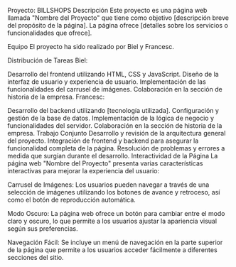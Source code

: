 Proyecto: BILLSHOPS
Descripción
Este proyecto es una página web llamada "Nombre del Proyecto" que tiene como objetivo [descripción breve del propósito de la página]. La página ofrece [detalles sobre los servicios o funcionalidades que ofrece].

Equipo
El proyecto ha sido realizado por Biel y Francesc.

Distribución de Tareas
Biel:

Desarrollo del frontend utilizando HTML, CSS y JavaScript.
Diseño de la interfaz de usuario y experiencia de usuario.
Implementación de las funcionalidades del carrusel de imágenes.
Colaboración en la sección de historia de la empresa.
Francesc:

Desarrollo del backend utilizando [tecnología utilizada].
Configuración y gestión de la base de datos.
Implementación de la lógica de negocio y funcionalidades del servidor.
Colaboración en la sección de historia de la empresa.
Trabajo Conjunto
Desarrollo y revisión de la arquitectura general del proyecto.
Integración de frontend y backend para asegurar la funcionalidad completa de la página.
Resolución de problemas y errores a medida que surgían durante el desarrollo.
Interactividad de la Página
La página web "Nombre del Proyecto" presenta varias características interactivas para mejorar la experiencia del usuario:

Carrusel de Imágenes: Los usuarios pueden navegar a través de una selección de imágenes utilizando los botones de avance y retroceso, así como el botón de reproducción automática.

Modo Oscuro: La página web ofrece un botón para cambiar entre el modo claro y oscuro, lo que permite a los usuarios ajustar la apariencia visual según sus preferencias.

Navegación Fácil: Se incluye un menú de navegación en la parte superior de la página que permite a los usuarios acceder fácilmente a diferentes secciones del sitio.
